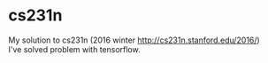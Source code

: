 # cs231n
My solution to cs231n (2016 winter http://cs231n.stanford.edu/2016/)  
I've solved problem with tensorflow.
